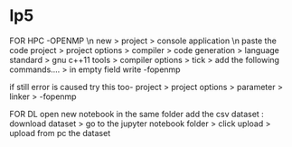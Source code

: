 # lp5

FOR HPC -OPENMP \n
new > project > console application \n
paste the code
project > project options > compiler > code generation > language standard > gnu c++11
tools > compiler options > tick > add the following commands.... > in empty field write -fopenmp

if still error is caused try this too-
project > project options > parameter > linker > -fopenmp


FOR DL
open new notebook
in the same folder add the csv dataset : download dataset > go to the jupyter notebook folder > click upload > upload from pc the dataset
